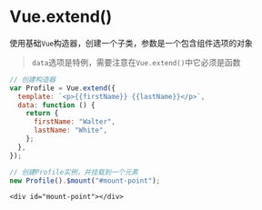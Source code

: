 # Vue.extend()

使用基础`Vue`构造器，创建一个子类，参数是一个包含组件选项的对象

> `data`选项是特例，需要注意在`Vue.extend()`中它必须是函数

```js
// 创建构造器
var Profile = Vue.extend({
  template: `<p>{{firstName}} {{lastName}}</p>`,
  data: function () {
    return {
      firstName: "Walter",
      lastName: "White",
    };
  },
});

// 创建Profile实例，并挂载到一个元素
new Profile().$mount("#mount-point");
```

```
<div id="mount-point"></div>
```
